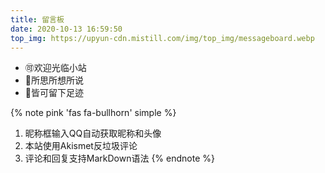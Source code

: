 ```yaml
---
title: 留言板
date: 2020-10-13 16:59:50
top_img: https://upyun-cdn.mistill.com/img/top_img/messageboard.webp
---
```

- 🉑欢迎光临小站
- 📝所思所想所说
- 🚀皆可留下足迹

{% note pink 'fas fa-bullhorn' simple %}
1. 昵称框输入QQ自动获取昵称和头像
2. 本站使用Akismet反垃圾评论
3. 评论和回复支持MarkDown语法
{% endnote %}